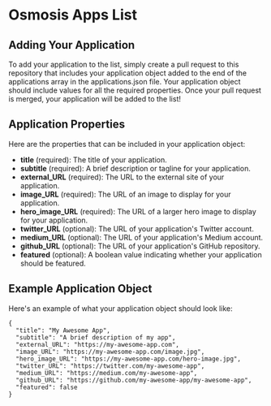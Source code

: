 # Osmosis Apps List

## Adding Your Application
To add your application to the list, simply create a pull request to this repository that includes your application object added to the end of the applications array in the applications.json file. Your application object should include values for all the required properties. Once your pull request is merged, your application will be added to the list!

## Application Properties
Here are the properties that can be included in your application object:

 - **title** (required): The title of your application.
 - **subtitle** (required): A brief description or tagline for your application.
 - **external_URL** (required): The URL to the external site of your application.
 - **image_URL** (required): The URL of an image to display for your application.
 - **hero_image_URL** (required): The URL of a larger hero image to display for your application.
 - **twitter_URL** (optional): The URL of your application's Twitter account.
 - **medium_URL** (optional): The URL of your application's Medium account.
 - **github_URL** (optional): The URL of your application's GitHub repository.
 - **featured** (optional): A boolean value indicating whether your application should be featured.

## Example Application Object
Here's an example of what your application object should look like:
```
{
  "title": "My Awesome App",
  "subtitle": "A brief description of my app",
  "external_URL": "https://my-awesome-app.com",
  "image_URL": "https://my-awesome-app.com/image.jpg",
  "hero_image_URL": "https://my-awesome-app.com/hero-image.jpg",
  "twitter_URL": "https://twitter.com/my-awesome-app",
  "medium_URL": "https://medium.com/my-awesome-app",
  "github_URL": "https://github.com/my-awesome-app/my-awesome-app",
  "featured": false
}
```

